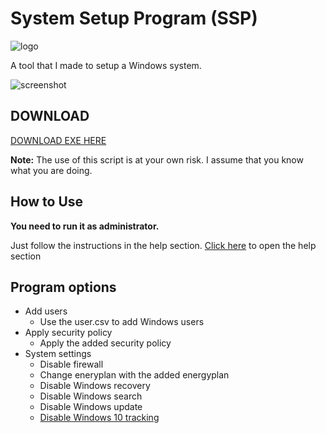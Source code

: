 # System Setup Program (SSP)
![logo](https://i.imgur.com/6O8msWc.png) 

A tool that I made to setup a Windows system.

![screenshot](https://i.imgur.com/9uZxP6T.png)

## DOWNLOAD

[DOWNLOAD EXE HERE](https://github.com/jebr/SSP/releases/)

**Note:** The use of this script is at your own risk. I assume that you know what you are doing.

## How to Use

**You need to run it as administrator.**

Just follow the instructions in the help section. [Click here](help.txt) to open the help section

## Program options
* Add users
  * Use the user.csv to add Windows users
* Apply security policy
  * Apply the added security policy
* System settings
  * Disable firewall
  * Change eneryplan with the added energyplan
  * Disable Windows recovery
  * Disable Windows search
  * Disable Windows update
  * [Disable Windows 10 tracking](https://github.com/10se1ucgo/DisableWinTracking/releases/)
  

